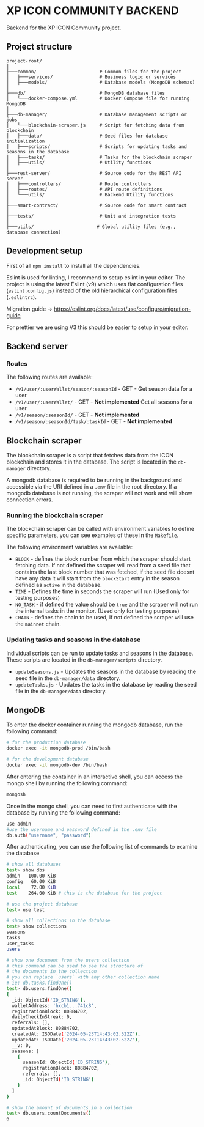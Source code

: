 # XP ICON COMMUNITY BACKEND

Backend for the XP ICON Community project.

## Project structure
```
project-root/
│
├───common/                       # Common files for the project
│   ├───services/                 # Business logic or services
│   ├───models/                   # Database models (MongoDB schemas)
│
├───db/                           # MongoDB database files
│   └───docker-compose.yml        # Docker Compose file for running MongoDB
│
├───db-manager/                   # Database management scripts or jobs
│   └───blockchain-scraper.js     # Script for fetching data from blockchain
│   ├───data/                     # Seed files for database initialization
│   ├───scripts/                  # Scripts for updating tasks and seasons in the database
│   ├───tasks/                    # Tasks for the blockchain scraper
│   ├───utils/                    # Utility functions
│
├───rest-server/                  # Source code for the REST API server
│   ├───controllers/              # Route controllers
│   ├───routes/                   # API route definitions
│   └───utils/                    # Backend Utility functions
│
├───smart-contract/               # Source code for smart contract
│
├───tests/                        # Unit and integration tests
│
├───utils/                       # Global utility files (e.g., database connection)

```

## Development setup

First of all `npm install` to install all the dependencies.

Eslint is used for linting, I recommend to setup eslint in your editor. The project is using the latest Eslint (v9) which uses flat configuration files (`eslint.config.js`) instead of the old hierarchical configuration files (`.eslintrc`).

Migration guide -> https://eslint.org/docs/latest/use/configure/migration-guide

For prettier  we are using V3 this should be easier to setup in your editor.

## Backend server
### Routes

The following routes are available:

- `/v1/user/:userWallet/season/:seasonId` - GET - Get season data for a user
- `/v1/user/:userWallet/` - GET - **Not implemented** Get all seasons for a user
- `/v1/season/:seasonId/` - GET - **Not implemented**
- `/v1/season/:seasonId/task/:taskId` - GET - **Not implemented**


## Blockchain scraper
The blockchain scraper is a script that fetches data from the ICON blockchain and stores it in the database. The script is located in the `db-manager` directory.

A mongodb database is required to be running in the background and accessible via the URI defined in a `.env` file in the root directory. If a mongodb database is not running, the scraper will not work and will show connection errors.

### Running the blockchain scraper

The blockchain scraper can be called with environment variables to define specific parameters, you can see examples of these in the `Makefile`.

The following environment variables are available:

- `BLOCK` - defines the block number from which the scraper should start fetching data. If not defined the scraper will read from a seed file that contains the last block number that was fetched, if the seed file doesnt have any data it will start from the `blockStart` entry in the season defined as `active` in the database.
- `TIME` - Defines the time in seconds the scraper will run (Used only for testing purposes)
- `NO_TASK` - if defined the value should be `true` and the scraper will not run the internal tasks in the monitor. (Used only for testing purposes)
- `CHAIN` - defines the chain to be used, if not defined the scraper will use the `mainnet` chain.


### Updating tasks and seasons in the database

Individual scripts can be run to update tasks and seasons in the database. These scripts are located in the `db-manager/scripts` directory.

* `updateSeasons.js` - Updates the seasons in the database by reading the seed file in the `db-manager/data` directory.
* `updateTasks.js` - Updates the tasks in the database by reading the seed file in the `db-manager/data` directory.

## MongoDB
To enter the docker container running the mongodb database, run the following command:

```bash
# for the production database
docker exec -it mongodb-prod /bin/bash

# for the development database
docker exec -it mongodb-dev /bin/bash
```

After entering the container in an interactive shell, you can access the mongo shell by running the following command:

```bash
mongosh
```

Once in the mongo shell, you can need to first authenticate with the database by running the following command:

```bash
use admin
#use the username and password defined in the .env file
db.auth("username", "password")
```

After authenticating, you can use the following list of commands to examine the database

```bash
# show all databases
test> show dbs
admin   100.00 KiB
config   60.00 KiB
local    72.00 KiB
test    264.00 KiB # this is the database for the project

# use the project database
test> use test

# show all collections in the database
test> show collections
seasons
tasks
user_tasks
users

# show one document from the users collection
# this command can be used to see the structure of
# the documents in the collection
# you can replace `users` with any other collection name
# ie: db.tasks.findOne()
test> db.users.findOne()
{
  _id: ObjectId('ID_STRING'),
  walletAddress: 'hxcb1...741c8',
  registrationBlock: 80884702,
  dailyCheckInStreak: 0,
  referrals: [],
  updatedAtBlock: 80884702,
  createdAt: ISODate('2024-05-23T14:43:02.522Z'),
  updatedAt: ISODate('2024-05-23T14:43:02.522Z'),
  __v: 0,
  seasons: [
    {
      seasonId: ObjectId('ID_STRING'),
      registrationBlock: 80884702,
      referrals: [],
      _id: ObjectId('ID_STRING')
    }
  ]
}

# show the amount of documents in a collection
test> db.users.countDocuments()
6
```
